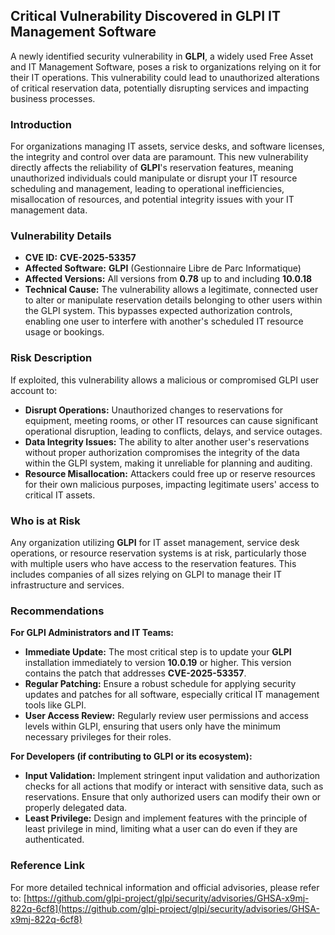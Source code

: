 ## Critical Vulnerability Discovered in GLPI IT Management Software

A newly identified security vulnerability in **GLPI**, a widely used Free Asset and IT Management Software, poses a risk to organizations relying on it for their IT operations. This vulnerability could lead to unauthorized alterations of critical reservation data, potentially disrupting services and impacting business processes.

### Introduction

For organizations managing IT assets, service desks, and software licenses, the integrity and control over data are paramount. This new vulnerability directly affects the reliability of **GLPI**'s reservation features, meaning unauthorized individuals could manipulate or disrupt your IT resource scheduling and management, leading to operational inefficiencies, misallocation of resources, and potential integrity issues with your IT management data.

### Vulnerability Details

*   **CVE ID:** **CVE-2025-53357**
*   **Affected Software:** **GLPI** (Gestionnaire Libre de Parc Informatique)
*   **Affected Versions:** All versions from **0.78** up to and including **10.0.18**
*   **Technical Cause:** The vulnerability allows a legitimate, connected user to alter or manipulate reservation details belonging to other users within the GLPI system. This bypasses expected authorization controls, enabling one user to interfere with another's scheduled IT resource usage or bookings.

### Risk Description

If exploited, this vulnerability allows a malicious or compromised GLPI user account to:

*   **Disrupt Operations:** Unauthorized changes to reservations for equipment, meeting rooms, or other IT resources can cause significant operational disruption, leading to conflicts, delays, and service outages.
*   **Data Integrity Issues:** The ability to alter another user's reservations without proper authorization compromises the integrity of the data within the GLPI system, making it unreliable for planning and auditing.
*   **Resource Misallocation:** Attackers could free up or reserve resources for their own malicious purposes, impacting legitimate users' access to critical IT assets.

### Who is at Risk

Any organization utilizing **GLPI** for IT asset management, service desk operations, or resource reservation systems is at risk, particularly those with multiple users who have access to the reservation features. This includes companies of all sizes relying on GLPI to manage their IT infrastructure and services.

### Recommendations

**For GLPI Administrators and IT Teams:**

*   **Immediate Update:** The most critical step is to update your **GLPI** installation immediately to version **10.0.19** or higher. This version contains the patch that addresses **CVE-2025-53357**.
*   **Regular Patching:** Ensure a robust schedule for applying security updates and patches for all software, especially critical IT management tools like GLPI.
*   **User Access Review:** Regularly review user permissions and access levels within GLPI, ensuring that users only have the minimum necessary privileges for their roles.

**For Developers (if contributing to GLPI or its ecosystem):**

*   **Input Validation:** Implement stringent input validation and authorization checks for all actions that modify or interact with sensitive data, such as reservations. Ensure that only authorized users can modify their own or properly delegated data.
*   **Least Privilege:** Design and implement features with the principle of least privilege in mind, limiting what a user can do even if they are authenticated.

### Reference Link

For more detailed technical information and official advisories, please refer to:
[https://github.com/glpi-project/glpi/security/advisories/GHSA-x9mj-822q-6cf8](https://github.com/glpi-project/glpi/security/advisories/GHSA-x9mj-822q-6cf8)